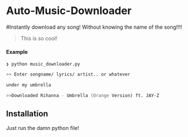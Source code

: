 Auto-Music-Downloader
=====================

#Instantly download any song! 
Without knowing the name of the song!!!!
> This is so cool!

#### Example



```❯ python music_downloader.py```


```zsh
>> Enter songname/ lyrics/ artist.. or whatever

under my umbrella 

>>Downloaded Rihanna - Umbrella (Orange Version) ft. JAY-Z
```


## Installation
Just run the damn python file! 

